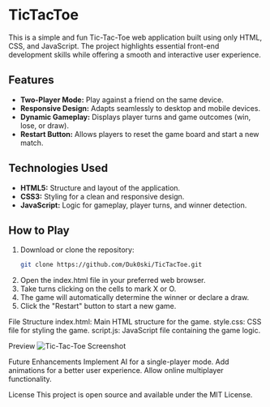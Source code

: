 # TicTacToe
This is a simple and fun Tic-Tac-Toe web application built using only HTML, CSS, and JavaScript. The project highlights essential front-end development skills while offering a smooth and interactive user experience.

## Features  
- **Two-Player Mode:** Play against a friend on the same device.  
- **Responsive Design:** Adapts seamlessly to desktop and mobile devices.  
- **Dynamic Gameplay:** Displays player turns and game outcomes (win, lose, or draw).  
- **Restart Button:** Allows players to reset the game board and start a new match.  

## Technologies Used  
- **HTML5:** Structure and layout of the application.  
- **CSS3:** Styling for a clean and responsive design.  
- **JavaScript:** Logic for gameplay, player turns, and winner detection.  

## How to Play  
1. Download or clone the repository:  
   ```bash
   git clone https://github.com/Duk0ski/TicTacToe.git
2. Open the index.html file in your preferred web browser.
3. Take turns clicking on the cells to mark X or O.
4. The game will automatically determine the winner or declare a draw.
5. Click the "Restart" button to start a new game.

File Structure
index.html: Main HTML structure for the game.
style.css: CSS file for styling the game.
script.js: JavaScript file containing the game logic.

Preview
![Tic-Tac-Toe Screenshot](screenshot.png)

Future Enhancements
Implement AI for a single-player mode.
Add animations for a better user experience.
Allow online multiplayer functionality.

License
This project is open source and available under the MIT License.
